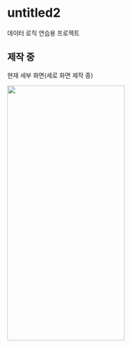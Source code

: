 # untitled2

데이터 로직 연습용 프로젝트

## 제작 중
현재 세부 화면(세로 화면 제작 중)

<img src="https://github.com/user-attachments/assets/b7fc9d21-0ff6-46d8-b373-8a1739831358" width="270" height="585" />

